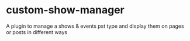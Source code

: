 # custom-show-manager
A plugin to manage a shows & events pst type and display them on pages or posts in different ways
